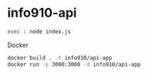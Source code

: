 # info910-api

```bash
exec : node index.js
```

Docker
```bash
docker build . -t info910/api-app
docker run -p 3000:3000 -d info910/api-app
```
